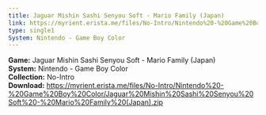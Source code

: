 ```yaml
---
title: Jaguar Mishin Sashi Senyou Soft - Mario Family (Japan)
link: https://myrient.erista.me/files/No-Intro/Nintendo%20-%20Game%20Boy%20Color/Jaguar%20Mishin%20Sashi%20Senyou%20Soft%20-%20Mario%20Family%20(Japan).zip
type: single1
System: Nintendo - Game Boy Color
---
```

<b>Game:</b> Jaguar Mishin Sashi Senyou Soft - Mario Family (Japan)<br>
<b>System:</b> Nintendo - Game Boy Color<br>
<b>Collection:</b> No-Intro<br>
<b>Download:</b> https://myrient.erista.me/files/No-Intro/Nintendo%20-%20Game%20Boy%20Color/Jaguar%20Mishin%20Sashi%20Senyou%20Soft%20-%20Mario%20Family%20(Japan).zip
